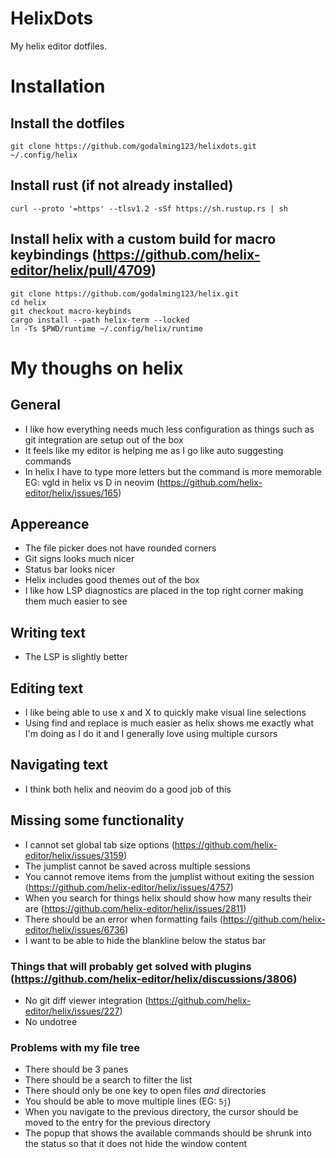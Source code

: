 # HelixDots
My helix editor dotfiles.

# Installation
## Install the dotfiles
```
git clone https://github.com/godalming123/helixdots.git ~/.config/helix
```

## Install rust (if not already installed)
```
curl --proto '=https' --tlsv1.2 -sSf https://sh.rustup.rs | sh
```

## Install helix with a custom build for macro keybindings (https://github.com/helix-editor/helix/pull/4709)
```
git clone https://github.com/godalming123/helix.git
cd helix
git checkout macro-keybinds
cargo install --path helix-term --locked
ln -Ts $PWD/runtime ~/.config/helix/runtime
```

# My thoughs on helix
## General
- I like how everything needs much less configuration as things such as git integration are setup out of the box
- It feels like my editor is helping me as I go like auto suggesting commands
- In helix I have to type more letters but the command is more memorable EG: vgld in helix vs D in neovim (https://github.com/helix-editor/helix/issues/165)

## Appereance
- The file picker does not have rounded corners
- Git signs looks much nicer
- Status bar looks nicer
- Helix includes good themes out of the box
- I like how LSP diagnostics are placed in the top right corner making them much easier to see

## Writing text
- The LSP is slightly better

## Editing text
- I like being able to use x and X to quickly make visual line selections
- Using find and replace is much easier as helix shows me exactly what I'm doing as I do it and I generally love using multiple cursors

## Navigating text
- I think both helix and neovim do a good job of this

## Missing some functionality
- I cannot set global tab size options (https://github.com/helix-editor/helix/issues/3159)
- The jumplist cannot be saved across multiple sessions
- You cannot remove items from the jumplist without exiting the session (https://github.com/helix-editor/helix/issues/4757)
- When you search for things helix should show how many results their are (https://github.com/helix-editor/helix/issues/2811)
- There should be an error when formatting fails (https://github.com/helix-editor/helix/issues/6736)
- I want to be able to hide the blankline below the status bar
### Things that will probably get solved with plugins (https://github.com/helix-editor/helix/discussions/3806)
- No git diff viewer integration (https://github.com/helix-editor/helix/issues/227)
- No undotree
### Problems with my file tree
- There should be 3 panes
- There should be a search to filter the list
- There should only be one key to open files *and* directories
- You should be able to move multiple lines (EG: `5j`)
- When you navigate to the previous directory, the cursor should be moved to the entry for the previous directory
- The popup that shows the available commands should be shrunk into the status so that it does not hide the window content
